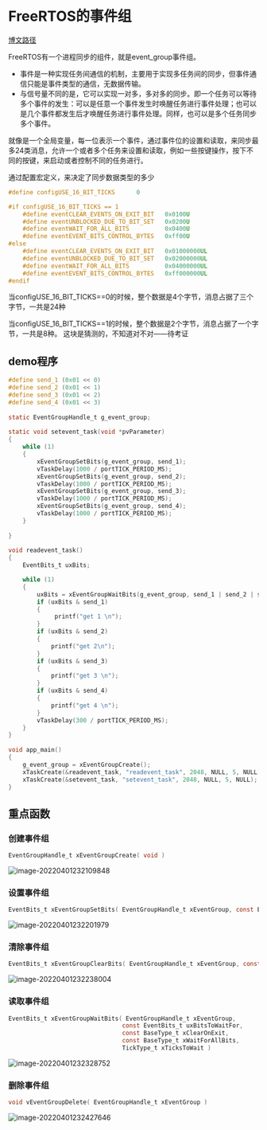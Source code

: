 # FreeRTOS的事件组

[博文路径](https://blog.csdn.net/baidu_19348579/article/details/122192402)

FreeRTOS有一个进程同步的组件，就是event_group事件组。

- 事件是一种实现任务间通信的机制，主要用于实现多任务间的同步，但事件通信只能是事件类型的通信，无数据传输。
- 与信号量不同的是，它可以实现一对多，多对多的同步。即一个任务可以等待多个事件的发生：可以是任意一个事件发生时唤醒任务进行事件处理；也可以是几个事件都发生后才唤醒任务进行事件处理。同样，也可以是多个任务同步多个事件。

就像是一个全局变量，每一位表示一个事件，通过事件位的设置和读取，来同步最多24类消息，允许一个或者多个任务来设置和读取，例如一些按键操作，按下不同的按键，来启动或者控制不同的任务进行。

通过配置宏定义，来决定了同步数据类型的多少

```C
#define configUSE_16_BIT_TICKS		0

#if configUSE_16_BIT_TICKS == 1
	#define eventCLEAR_EVENTS_ON_EXIT_BIT	0x0100U
	#define eventUNBLOCKED_DUE_TO_BIT_SET	0x0200U
	#define eventWAIT_FOR_ALL_BITS			0x0400U
	#define eventEVENT_BITS_CONTROL_BYTES	0xff00U
#else
	#define eventCLEAR_EVENTS_ON_EXIT_BIT	0x01000000UL
	#define eventUNBLOCKED_DUE_TO_BIT_SET	0x02000000UL
	#define eventWAIT_FOR_ALL_BITS			0x04000000UL
	#define eventEVENT_BITS_CONTROL_BYTES	0xff000000UL
#endif
```

当configUSE_16_BIT_TICKS==0的时候，整个数据是4个字节，消息占据了三个字节，一共是24种

当configUSE_16_BIT_TICKS==1的时候，整个数据是2个字节，消息占据了一个字节，一共是8种。
这块是猜测的，不知道对不对——待考证

## demo程序

```C
#define send_1 (0x01 << 0)
#define send_2 (0x01 << 1)
#define send_3 (0x01 << 2)
#define send_4 (0x01 << 3)
 
static EventGroupHandle_t g_event_group;
 
static void setevent_task(void *pvParameter)
{
    while (1)
    {
        xEventGroupSetBits(g_event_group, send_1);
		vTaskDelay(1000 / portTICK_PERIOD_MS);
		xEventGroupSetBits(g_event_group, send_2);
		vTaskDelay(1000 / portTICK_PERIOD_MS);
		xEventGroupSetBits(g_event_group, send_3);
		vTaskDelay(1000 / portTICK_PERIOD_MS);
		xEventGroupSetBits(g_event_group, send_4);
		vTaskDelay(1000 / portTICK_PERIOD_MS);
	}
     
}
 
void readevent_task()
{
    EventBits_t uxBits;

    while (1)
    {
        uxBits = xEventGroupWaitBits(g_event_group, send_1 | send_2 | send_3 | send_4, true, false, portMAX_DELAY);
		if (uxBits & send_1)
        {
			 printf("get 1 \n");
        }
        if (uxBits & send_2)
        {
			printf("get 2\n");
        }
        if (uxBits & send_3)
        {
			printf("get 3 \n");
        }
        if (uxBits & send_4)
        {
			printf("get 4 \n");
        }
		vTaskDelay(300 / portTICK_PERIOD_MS);
    }
}
 
void app_main()
{
	g_event_group = xEventGroupCreate();    
	xTaskCreate(&readevent_task, "readevent_task", 2048, NULL, 5, NULL);
	xTaskCreate(&setevent_task, "setevent_task", 2048, NULL, 5, NULL);
}
```

## 重点函数

### 创建事件组

```C
EventGroupHandle_t xEventGroupCreate( void )
```

 ![image-20220401232109848](https://pic-1304959529.cos.ap-guangzhou.myqcloud.com/DB/image-20220401232109848.png)

### 设置事件组

```C
EventBits_t xEventGroupSetBits( EventGroupHandle_t xEventGroup, const EventBits_t uxBitsToSet )
```

 ![image-20220401232201979](https://pic-1304959529.cos.ap-guangzhou.myqcloud.com/DB/image-20220401232201979.png)

### 清除事件组

```C
EventBits_t xEventGroupClearBits( EventGroupHandle_t xEventGroup, const EventBits_t uxBitsToClear )
```

 ![image-20220401232238004](https://pic-1304959529.cos.ap-guangzhou.myqcloud.com/DB/image-20220401232238004.png)

### 读取事件组

```C
EventBits_t xEventGroupWaitBits( EventGroupHandle_t xEventGroup,
								const EventBits_t uxBitsToWaitFor,
								const BaseType_t xClearOnExit,
								const BaseType_t xWaitForAllBits,
								TickType_t xTicksToWait )
```

 ![image-20220401232328752](https://pic-1304959529.cos.ap-guangzhou.myqcloud.com/DB/image-20220401232328752.png)

### 删除事件组

```C
void vEventGroupDelete( EventGroupHandle_t xEventGroup )
```

 ![image-20220401232427646](https://pic-1304959529.cos.ap-guangzhou.myqcloud.com/DB/image-20220401232427646.png)
